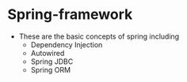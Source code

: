 # Spring-framework
* These are the basic concepts of spring including
  - Dependency Injection
  - Autowired
  - Spring JDBC
  - Spring ORM
   
